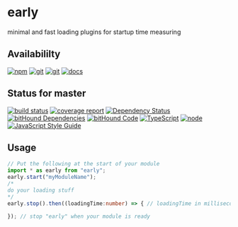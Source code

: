 # early
minimal and fast loading plugins for startup time measuring

## Availabililty
[![npm](https://push.rocks/assets/repo-button-npm.svg)](https://www.npmjs.com/package/early)
[![git](https://push.rocks/assets/repo-button-git.svg)](https://gitlab.com/pushrocks/early)
[![git](https://push.rocks/assets/repo-button-mirror.svg)](https://github.com/pushrocks/early)
[![docs](https://push.rocks/assets/repo-button-docs.svg)](https://pushrocks.gitlab.io/early/)

## Status for master
[![build status](https://gitlab.com/pushrocks/early/badges/master/build.svg)](https://gitlab.com/pushrocks/early/commits/master)
[![coverage report](https://gitlab.com/pushrocks/early/badges/master/coverage.svg)](https://gitlab.com/pushrocks/early/commits/master)
[![Dependency Status](https://david-dm.org/pushrocks/early.svg)](https://david-dm.org/pushrocks/early)
[![bitHound Dependencies](https://www.bithound.io/github/pushrocks/early/badges/dependencies.svg)](https://www.bithound.io/github/pushrocks/early/master/dependencies/npm)
[![bitHound Code](https://www.bithound.io/github/pushrocks/early/badges/code.svg)](https://www.bithound.io/github/pushrocks/early)
[![TypeScript](https://img.shields.io/badge/TypeScript-2.x-blue.svg)](https://nodejs.org/dist/latest-v6.x/docs/api/)
[![node](https://img.shields.io/badge/node->=%206.x.x-blue.svg)](https://nodejs.org/dist/latest-v6.x/docs/api/)
[![JavaScript Style Guide](https://img.shields.io/badge/code%20style-standard-brightgreen.svg)](http://standardjs.com/)

## Usage

```typescript
// Put the following at the start of your module
import * as early from "early";
early.start("myModuleName");
/*
do your loading stuff
*/
early.stop().then((loadingTime:number) => { // loadingTime in milliseconds

}); // stop "early" when your module is ready
```
